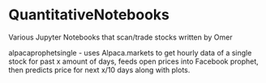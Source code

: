 # QuantitativeNotebooks
Various Jupyter Notebooks that scan/trade stocks written by Omer

alpacaprophetsingle - uses Alpaca.markets to get hourly data of a single stock for past x amount of days, feeds open prices into Facebook prophet, then predicts price for next x/10 days along with plots.
